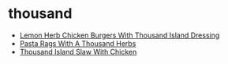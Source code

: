 # thousand

 * [Lemon Herb Chicken Burgers With Thousand Island Dressing](index/l/lemon-herb-chicken-burgers-with-thousand-island-dressing-56389605.json)
 * [Pasta Rags With A Thousand Herbs](index/p/pasta-rags-with-a-thousand-herbs-233541.json)
 * [Thousand Island Slaw With Chicken](index/t/thousand-island-slaw-with-chicken-238946.json)
